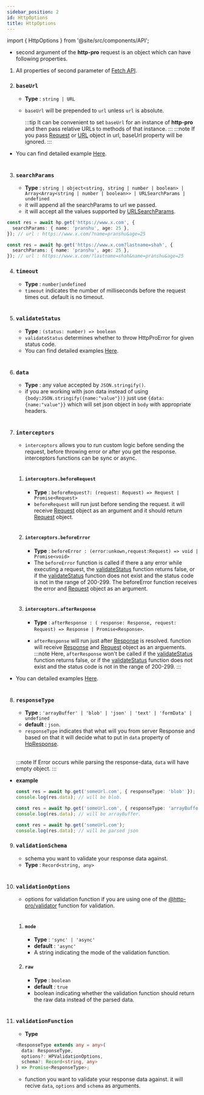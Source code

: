 ```yaml
---
sidebar_position: 2
id: HttpOptions
title: HttpOptions
---
```


import { HttpOptions } from '@site/src/components/API';

<HttpOptions/>

- second argument of the **http-pro** request is an object which can have following properties.

1. All properties of second parameter of [Fetch API](https://developer.mozilla.org/en-US/docs/Web/API/Request#properties).
2. ### `baseUrl`

   - **Type** : `string | URL`
   - `baseUrl` will be prepended to `url` unless `url` is absolute.

     :::tip
     It can be convenient to set `baseUrl` for an instance of **http-pro** and then pass relative URLs to methods of that instance.
     :::
     :::note
     If you pass [Request](https://developer.mozilla.org/en-US/docs/Web/API/Request) or [URL](https://developer.mozilla.org/en-US/docs/Web/API/URL) object in url, baseUrl property will be ignored.
     :::

- You can find detailed example [Here](../example/baseUrl.mdx).
  <br/><br/>

3.  ### `searchParams`
    - **Type** : `string | object<string, string | number | boolean> | Array<Array<string | number | boolean>> | URLSearchParams | undefined`
    - it will append all the searchParams to url we passed.
    - it will accept all the values supported by [URLSearchParams](https://developer.mozilla.org/en-US/docs/Web/API/URLSearchParams).

```ts
const res = await hp.get('https://www.x.com', {
  searchParams: { name: 'pranshu', age: 25 },
}); // url : https://www.x.com/?name=pranshu&age=25
```

```ts
const res = await hp.get('https://www.x.com?lastname=shah', {
  searchParams: { name: 'pranshu', age: 25 },
}); // url : https://www.x.com/?lastname=shah&name=pranshu&age=25
```

4. ### `timeout`

   - **Type** : `number|undefined`
   - `timeout` indicates the number of milliseconds before the request times out. default is no timeout.
     <br/><br/>

5. ### `validateStatus`

   - **Type** : `(status: number) => boolean`
   - `validateStatus` determines whether to throw HttpProError for given status code.
   - You can find detailed examples [Here](../example/error-handling#custom-error-handling).
     <br/><br/>

6. ### `data`

   - **Type** : any value accepted by `JSON.stringify()`.
   - if you are working with json data instead of using `{body:JSON.stringify({name:"value"})}` just use `{data:{name:"value"}}` which will set json object in `body` with appropriate headers.
     <br/><br/>

7. ### `interceptors`

   - `interceptors` allows you to run custom logic before sending the request, before throwing error or after you get the response. interceptors functions can be sync or async.
     <br/><br/>

   1. #### `interceptors.beforeRequest`

      - **Type** : `beforeRequest?: (request: Request) => Request | Promise<Request>`
      - `beforeRequest` will run just before sending the request. it will receive [Request](https://developer.mozilla.org/en-US/docs/Web/API/Request) object as an argument and it should return [Request](https://developer.mozilla.org/en-US/docs/Web/API/Request) object.
        <br/><br/>

   2. #### `interceptors.beforeError`

      - **Type** : `beforeError : (error:unkown,request:Request) => void | Promise<void>`
      - The `beforeError` function is called if there a any error while executing a request, the [validateStatus](./HttpOptions#validatestatus) function returns false, or if the [validateStatus](./HttpOptions#validatestatus) function does not exist and the status code is not in the range of 200-299. The beforeError function receives the error and [Request](https://developer.mozilla.org/en-US/docs/Web/API/Request) object as an argument.
        <br/><br/>

   3. #### `interceptors.afterResponse`

      - **Type** : `afterResponse : ( response: Response, request: Request) => Response | Promise<Response>`.

      - `afterResponse` will run just after [Response](https://developer.mozilla.org/en-US/docs/Web/API/Response) is resolved. function will receive [Response](https://developer.mozilla.org/en-US/docs/Web/API/Response) and [Request](https://developer.mozilla.org/en-US/docs/Web/API/Request) object as an arguements.
        :::note
        Here, `afterResponse` won't be called if the [validateStatus](./HttpOptions#validatestatus) function returns false, or if the [validateStatus](./HttpOptions#validatestatus) function does not exist and the status code is not in the range of 200-299.
        :::

- You can detailed examples [Here](../example/interceptors).
  <br/><br/>

8.  ### `responseType`

    - **Type** : `'arrayBuffer' | 'blob' | 'json' | 'text' | 'formData' | undefined`
    - **default** : `json`.
    - `responseType` indicates that what will you from server Response and based on that it will decide what to put in `data` property of [HpResponse](HpResponse).<br/><br/>

    :::note
    If Error occurs while parsing the response-data, `data` will have empty object.
    :::

- **example**

  ```ts
  const res = await hp.get('someUrl.com', { responseType: 'blob' });
  console.log(res.data); // will be blob.
  ```

  ```ts
  const res = await hp.get('someUrl.com', { responseType: 'arrayBuffer' });
  console.log(res.data); // will be arrayBuffer.
  ```

  ```ts
  const res = await hp.get('someUrl.com');
  console.log(res.data); // will be parsed json
  ```

9.  ### `validationSchema`

    - schema you want to validate your response data against.
    - **Type** : `Record<string, any>`
      <br/><br/>

10. ### `validationOptions`

    - options for validation function if you are using one of the [@http-pro/validator](https://www.npmjs.com/package/@http-pro/validator) function for validation.
      <br/><br/>

    1. #### `mode`

       - **Type** : `'sync' | 'async'`
       - **default** : `'async'`
       - A string indicating the mode of the validation function.

    2. #### `raw`
       - **Type** : `boolean`
       - **default** : `true`
       - boolean indicating whether the validation function should return the raw data instead of the parsed data.
         <br/><br/>

11. ### `validationFunction`

    - **Type**

    ```ts
    <ResponseType extends any = any>(
      data: ResponseType,
      options?: HPValidationOptions,
      schema?: Record<string, any>
    ) => Promise<ResponseType>;
    ```

    - function you want to validate your response data against. it will recive `data`, `options` and `schema` as arguments.
      <br/><br/>
